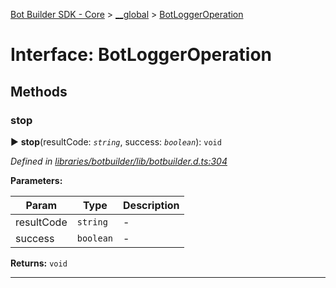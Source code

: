 [Bot Builder SDK - Core](../README.md) > [__global](../modules/botbuilder.__global.md) > [BotLoggerOperation](../interfaces/botbuilder.__global.botloggeroperation.md)



# Interface: BotLoggerOperation


## Methods
<a id="stop"></a>

###  stop

► **stop**(resultCode: *`string`*, success: *`boolean`*): `void`



*Defined in [libraries/botbuilder/lib/botbuilder.d.ts:304](https://github.com/Microsoft/botbuilder-js/blob/a28edbb/libraries/botbuilder/lib/botbuilder.d.ts#L304)*



**Parameters:**

| Param | Type | Description |
| ------ | ------ | ------ |
| resultCode | `string`   |  - |
| success | `boolean`   |  - |





**Returns:** `void`





___


